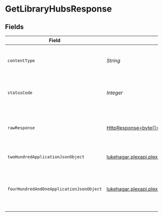 # GetLibraryHubsResponse


## Fields

| Field                                                                                                                                   | Type                                                                                                                                    | Required                                                                                                                                | Description                                                                                                                             |
| --------------------------------------------------------------------------------------------------------------------------------------- | --------------------------------------------------------------------------------------------------------------------------------------- | --------------------------------------------------------------------------------------------------------------------------------------- | --------------------------------------------------------------------------------------------------------------------------------------- |
| `contentType`                                                                                                                           | *String*                                                                                                                                | :heavy_check_mark:                                                                                                                      | HTTP response content type for this operation                                                                                           |
| `statusCode`                                                                                                                            | *Integer*                                                                                                                               | :heavy_check_mark:                                                                                                                      | HTTP response status code for this operation                                                                                            |
| `rawResponse`                                                                                                                           | [HttpResponse<byte[]>](https://docs.oracle.com/en/java/javase/11/docs/api/java.net.http/java/net/http/HttpResponse.html)                | :heavy_check_mark:                                                                                                                      | Raw HTTP response; suitable for custom response parsing                                                                                 |
| `twoHundredApplicationJsonObject`                                                                                                       | [lukehagar.plexapi.plexapi.models.operations.GetLibraryHubsResponseBody](../../models/operations/GetLibraryHubsResponseBody.md)         | :heavy_minus_sign:                                                                                                                      | The hubs specific to the library                                                                                                        |
| `fourHundredAndOneApplicationJsonObject`                                                                                                | [lukehagar.plexapi.plexapi.models.operations.GetLibraryHubsHubsResponseBody](../../models/operations/GetLibraryHubsHubsResponseBody.md) | :heavy_minus_sign:                                                                                                                      | Unauthorized - Returned if the X-Plex-Token is missing from the header or query.                                                        |